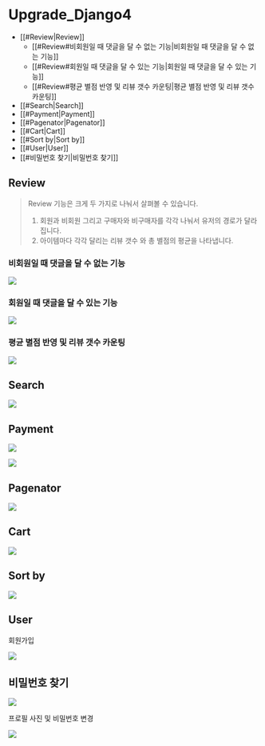 # Upgrade_Django4

- [[#Review|Review]]
	- [[#Review#비회원일 때 댓글을 달 수 없는 기능|비회원일 때 댓글을 달 수 없는 기능]]
	- [[#Review#회원일 때 댓글을 달 수 있는 기능|회원일 때 댓글을 달 수 있는 기능]]
	- [[#Review#평균 별점 반영 및 리뷰 갯수 카운팅|평균 별점 반영 및 리뷰 갯수 카운팅]]
- [[#Search|Search]]
- [[#Payment|Payment]]
- [[#Pagenator|Pagenator]]
- [[#Cart|Cart]]
- [[#Sort by|Sort by]]
- [[#User|User]]
- [[#비밀번호 찾기|비밀번호 찾기]]


## Review

> Review 기능은 크게 두 가지로 나눠서 살펴볼 수 있습니다.
> 	1. 회원과 비회원 그리고 구매자와 비구매자를 각각 나눠서 유저의 경로가 달라집니다.
> 	2. 아이템마다 각각 달리는 리뷰 갯수 와 총 별점의 평균을 나타냅니다.


### 비회원일 때 댓글을 달 수 없는 기능
![](https://i.imgur.com/uAQXx6L.gif)

### 회원일 때 댓글을 달 수 있는 기능
![](https://i.imgur.com/oK37hjD.gif)

### 평균 별점 반영 및 리뷰 갯수 카운팅
![](https://i.imgur.com/bfLz6oI.gif)









## Search

![](https://i.imgur.com/vNByR9X.gif)

## Payment

![](https://i.imgur.com/Uvn04uA.gif)


![](https://i.imgur.com/bubUb5w.gif)

## Pagenator


![](https://i.imgur.com/52uAjlm.gif)

## Cart

![](https://i.imgur.com/KnIAk86.gif)

## Sort by

![](https://i.imgur.com/iNv2JmY.gif)


## User

회원가입

![](https://i.imgur.com/9sD4UjO.gif)

## 비밀번호 찾기

![](https://i.imgur.com/CTAytbI.gif)

프로필 사진 및 비밀번호 변경

![](https://i.imgur.com/Pssv5z9.gif)
